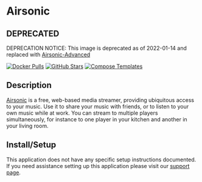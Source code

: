 # Airsonic

## DEPRECATED

DEPRECATION NOTICE: This image is deprecated as of 2022-01-14 and replaced with [Airsonic-Advanced](airsonicadvanced.md)

[![Docker Pulls](https://img.shields.io/docker/pulls/linuxserver/airsonic?style=flat-square&color=607D8B&label=docker%20pulls&logo=docker)](https://hub.docker.com/r/linuxserver/airsonic)
[![GitHub Stars](https://img.shields.io/github/stars/linuxserver/docker-airsonic?style=flat-square&color=607D8B&label=github%20stars&logo=github)](https://github.com/linuxserver/docker-airsonic)
[![Compose Templates](https://img.shields.io/static/v1?style=flat-square&color=607D8B&label=compose&message=templates)](https://github.com/GhostWriters/DockSTARTer/tree/main/compose/.apps/airsonic)

## Description

[Airsonic](https://github.com/airsonic/airsonic) is a free, web-based media
streamer, providing ubiquitous access to your music. Use it to share your music
with friends, or to listen to your own music while at work. You can stream to
multiple players simultaneously, for instance to one player in your kitchen and
another in your living room.

## Install/Setup

This application does not have any specific setup instructions documented. If
you need assistance setting up this application please visit our
[support page](https://dockstarter.com/basics/support/).
